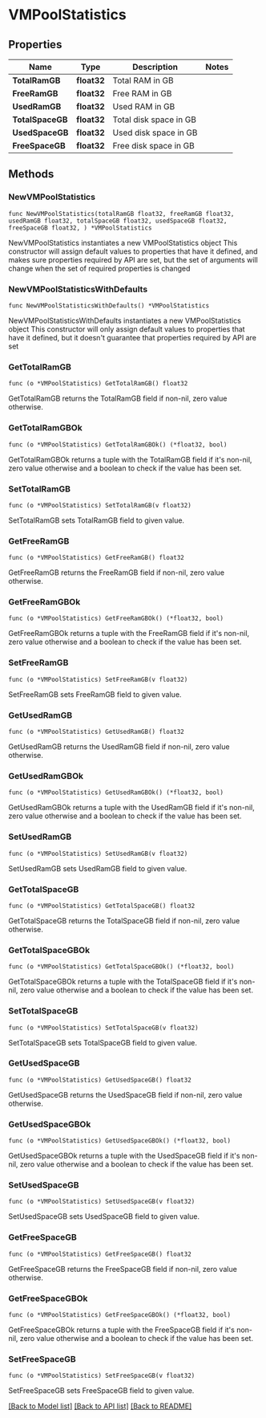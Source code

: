 # VMPoolStatistics

## Properties

Name | Type | Description | Notes
------------ | ------------- | ------------- | -------------
**TotalRamGB** | **float32** | Total RAM in GB | 
**FreeRamGB** | **float32** | Free RAM in GB | 
**UsedRamGB** | **float32** | Used RAM in GB | 
**TotalSpaceGB** | **float32** | Total disk space in GB | 
**UsedSpaceGB** | **float32** | Used disk space in GB | 
**FreeSpaceGB** | **float32** | Free disk space in GB | 

## Methods

### NewVMPoolStatistics

`func NewVMPoolStatistics(totalRamGB float32, freeRamGB float32, usedRamGB float32, totalSpaceGB float32, usedSpaceGB float32, freeSpaceGB float32, ) *VMPoolStatistics`

NewVMPoolStatistics instantiates a new VMPoolStatistics object
This constructor will assign default values to properties that have it defined,
and makes sure properties required by API are set, but the set of arguments
will change when the set of required properties is changed

### NewVMPoolStatisticsWithDefaults

`func NewVMPoolStatisticsWithDefaults() *VMPoolStatistics`

NewVMPoolStatisticsWithDefaults instantiates a new VMPoolStatistics object
This constructor will only assign default values to properties that have it defined,
but it doesn't guarantee that properties required by API are set

### GetTotalRamGB

`func (o *VMPoolStatistics) GetTotalRamGB() float32`

GetTotalRamGB returns the TotalRamGB field if non-nil, zero value otherwise.

### GetTotalRamGBOk

`func (o *VMPoolStatistics) GetTotalRamGBOk() (*float32, bool)`

GetTotalRamGBOk returns a tuple with the TotalRamGB field if it's non-nil, zero value otherwise
and a boolean to check if the value has been set.

### SetTotalRamGB

`func (o *VMPoolStatistics) SetTotalRamGB(v float32)`

SetTotalRamGB sets TotalRamGB field to given value.


### GetFreeRamGB

`func (o *VMPoolStatistics) GetFreeRamGB() float32`

GetFreeRamGB returns the FreeRamGB field if non-nil, zero value otherwise.

### GetFreeRamGBOk

`func (o *VMPoolStatistics) GetFreeRamGBOk() (*float32, bool)`

GetFreeRamGBOk returns a tuple with the FreeRamGB field if it's non-nil, zero value otherwise
and a boolean to check if the value has been set.

### SetFreeRamGB

`func (o *VMPoolStatistics) SetFreeRamGB(v float32)`

SetFreeRamGB sets FreeRamGB field to given value.


### GetUsedRamGB

`func (o *VMPoolStatistics) GetUsedRamGB() float32`

GetUsedRamGB returns the UsedRamGB field if non-nil, zero value otherwise.

### GetUsedRamGBOk

`func (o *VMPoolStatistics) GetUsedRamGBOk() (*float32, bool)`

GetUsedRamGBOk returns a tuple with the UsedRamGB field if it's non-nil, zero value otherwise
and a boolean to check if the value has been set.

### SetUsedRamGB

`func (o *VMPoolStatistics) SetUsedRamGB(v float32)`

SetUsedRamGB sets UsedRamGB field to given value.


### GetTotalSpaceGB

`func (o *VMPoolStatistics) GetTotalSpaceGB() float32`

GetTotalSpaceGB returns the TotalSpaceGB field if non-nil, zero value otherwise.

### GetTotalSpaceGBOk

`func (o *VMPoolStatistics) GetTotalSpaceGBOk() (*float32, bool)`

GetTotalSpaceGBOk returns a tuple with the TotalSpaceGB field if it's non-nil, zero value otherwise
and a boolean to check if the value has been set.

### SetTotalSpaceGB

`func (o *VMPoolStatistics) SetTotalSpaceGB(v float32)`

SetTotalSpaceGB sets TotalSpaceGB field to given value.


### GetUsedSpaceGB

`func (o *VMPoolStatistics) GetUsedSpaceGB() float32`

GetUsedSpaceGB returns the UsedSpaceGB field if non-nil, zero value otherwise.

### GetUsedSpaceGBOk

`func (o *VMPoolStatistics) GetUsedSpaceGBOk() (*float32, bool)`

GetUsedSpaceGBOk returns a tuple with the UsedSpaceGB field if it's non-nil, zero value otherwise
and a boolean to check if the value has been set.

### SetUsedSpaceGB

`func (o *VMPoolStatistics) SetUsedSpaceGB(v float32)`

SetUsedSpaceGB sets UsedSpaceGB field to given value.


### GetFreeSpaceGB

`func (o *VMPoolStatistics) GetFreeSpaceGB() float32`

GetFreeSpaceGB returns the FreeSpaceGB field if non-nil, zero value otherwise.

### GetFreeSpaceGBOk

`func (o *VMPoolStatistics) GetFreeSpaceGBOk() (*float32, bool)`

GetFreeSpaceGBOk returns a tuple with the FreeSpaceGB field if it's non-nil, zero value otherwise
and a boolean to check if the value has been set.

### SetFreeSpaceGB

`func (o *VMPoolStatistics) SetFreeSpaceGB(v float32)`

SetFreeSpaceGB sets FreeSpaceGB field to given value.



[[Back to Model list]](../README.md#documentation-for-models) [[Back to API list]](../README.md#documentation-for-api-endpoints) [[Back to README]](../README.md)


